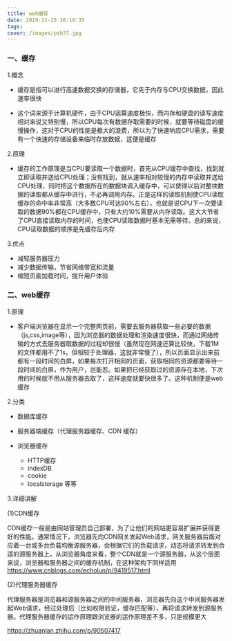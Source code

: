 ```yaml
---
title: web缓存
date: 2019-11-25 16:10:35
tags:
cover: /images/psb37.jpg
---
```


### 一、缓存

1.概念

* 缓存是指可以进行高速数据交换的存储器，它先于内存与CPU交换数据，因此速率很快

* 这个词来源于计算机硬件，由于CPU运算速度极快，而内存和硬盘的读写速度相对来说又特别慢，所以CPU每次有数据存取需要的时候，就要等待磁盘的缓慢操作，这对于CPU的性能是极大的浪费，所以为了快速响应CPU需求，需要有一个快速的存储设备来临时存放数据，这便是缓存

2.原理

* 缓存的工作原理是当CPU要读取一个数据时，首先从CPU缓存中查找，找到就立即读取并送给CPU处理；没有找到，就从速率相对较慢的内存中读取并送给CPU处理，同时把这个数据所在的数据块调入缓存中，可以使得以后对整块数据的读取都从缓存中进行，不必再调用内存。正是这样的读取机制使CPU读取缓存的命中率非常高（大多数CPU可达90%左右），也就是说CPU下一次要读取的数据90%都在CPU缓存中，只有大约10%需要从内存读取。这大大节省了CPU直接读取内存的时间，也使CPU读取数据时基本无需等待。总的来说，CPU读取数据的顺序是先缓存后内存

3.优点

* 减轻服务器压力
* 减少数据传输，节省网络带宽和流量
* 缩短页面加载时间，提升用户体验

### 二、web缓存

1.原理

* 客户端浏览器在显示一个完整网页前，需要去服务器获取一些必要的数据（js,css,image等），因为浏览器的数据处理和渲染速度很快，而通过网络传输的方式去服务器取数据的过程却很慢（虽然现在网速还算比较快，下载1M的文件都用不了1s，但相较于处理器，这就非常慢了），所以页面显示出来前都有一段时间的白屏，如果每次打开相同的页面，获取相同的资源都要等待一段时间的白屏，作为用户，岂能忍。如果把已经获取过的资源存在本地，下次用的时候就不用从服务器去取了，这样速度就要快很多了。这种机制便是web缓存

2.分类

* 数据库缓存
* 服务器端缓存（代理服务器缓存、CDN 缓存）
* 浏览器缓存

     * HTTP缓存
     * indexDB
     * cookie
     * localstorage 等等

3.详细讲解

(1)CDN缓存

CDN缓存一般是由网站管理员自己部署，为了让他们的网站更容易扩展并获得更好的性能。通常情况下，浏览器先向CDN网关发起Web请求，网关服务器后面对应着一台或多台负载均衡源服务器，会根据它们的负载请求，动态将请求转发到合适的源服务器上。从浏览器角度来看，整个CDN就是一个源服务器，从这个层面来说，浏览器和服务器之间的缓存机制，在这种架构下同样适用
https://www.cnblogs.com/echolun/p/9419517.html

(2)代理服务器缓存

代理服务器是浏览器和源服务器之间的中间服务器，浏览器先向这个中间服务器发起Web请求，经过处理后（比如权限验证，缓存匹配等），再将请求转发到源服务器。代理服务器缓存的运作原理跟浏览器的运作原理差不多，只是规模更大


https://zhuanlan.zhihu.com/p/90507417
